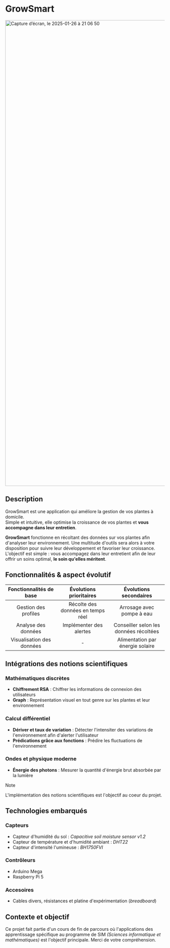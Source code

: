 # GrowSmart
<img width="1470" alt="Capture d’écran, le 2025-01-26 à 21 06 50" src="https://github.com/user-attachments/assets/805af699-397a-409a-9d8a-bfcbeed4ef3c" />

## Description

GrowSmart est une application qui améliore la gestion de vos plantes à domicile.\
Simple  et intuitive, elle optimise la croissance de vos plantes et **vous accompagne dans leur entretien**.

**GrowSmart** fonctionne en récoltant des données sur vos plantes afin d'analyser leur environnement. Une multitude d'outils sera alors à votre disposition pour suivre leur développement et favoriser leur croissance. L'objectif est simple : vous accompagez dans leur entretient afin de leur offrir un soins optimal, **le soin qu'elles méritent**. 

## Fonctionnalités & aspect évolutif

| Fonctionnalités de base| Évolutions prioritaires|Évolutions secondaires|
| :-------------:|:-------------:|:-----:|
| Gestion des profiles| Récolte des données en temps réel | Arrosage avec pompe à eau |
| Analyse des données| Implémenter des alertes| Conseiller selon les données récoltées |
| Visualisation des données | - | Alimentation par énergie solaire |

## Intégrations des notions scientifiques

### Mathématiques discrètes
 - **Chiffrement RSA** : Chiffrer les informations de connexion des utilisateurs
 - **Graph** : Représentation visuel en tout genre sur les plantes et leur environnement 
### Calcul différentiel 
 - **Dériver et taux de variation** : Détecter l'intensiter des variations de l'environnement afin d'alerter l'utilisateur
 - **Prédications grâce aux fonctions** : Prédire les fluctuations de l'environnement
### Ondes et physique moderne
 - **Énergie des photons** : Mesurer la quantité d'énergie brut absorbée par la lumière

> [!NOTE]
> L'implémentation des notions scientifiques est l'objectif au coeur du projet.

## Technologies embarqués

### Capteurs
 - Capteur d'humidité du sol : *Capacitive soil moisture sensor v1.2*
 - Capteur de température et d'humidité ambiant : *DHT22*
 - Capteur d'intensité l'umineuse : *BH1750FVI*
### Contrôleurs
 - Arduino Mega
 - Raspberry Pi 5
### Accesoires
 - Cables divers, résistances et platine d'expérimentation (*breadboard*)
## Contexte et objectif

Ce projet fait partie d'un cours de fin de parcours où l'applications des apprentissage spécifique au programme de SIM *(Sciences informatique et mathématiques)* est l'objectif principale. Merci de votre compréhension.
